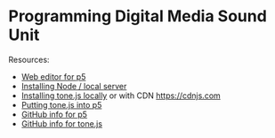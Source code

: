 # Programming Digital Media Sound Unit

Resources: <br>
- <a href = "https://editor.p5js.org/">Web editor for p5</a> <br>
- <a href = "https://github.com/processing/p5.js/wiki/Local-server#node-http-server">Installing Node / local server</a><br>
- <a href = "https://tonejs.github.io/">Installing tone.js locally</a> or with CDN <a href = "https://cdnjs.com/">https://cdnjs.com</a><br>
- <a href = "https://pdm.lsupathways.org/3_audio/">Putting tone.js into p5</a> <br>
- <a href = "https://github.com/processing">GitHub info for p5</a> <br>
- <a href = "https://github.com/Tonejs">GitHub info for tone.js</a>
